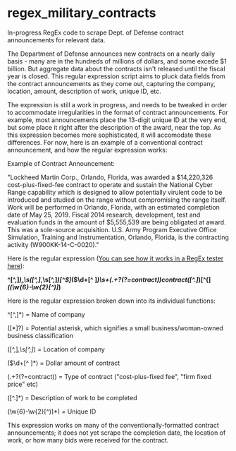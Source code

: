 # regex_military_contracts
In-progress RegEx code to scrape Dept. of Defense contract announcements for relevant data.

The Department of Defense announces new contracts on a nearly daily basis - many are in the hundreds of millions of dollars, and some excede $1 billion. But aggregate data about the contracts isn't released until the fiscal year is closed. This regular expression script aims to pluck data fields from the contract announcements as they come out, capturing the company, location, amount, description of work, unique ID, etc. 

The expression is still a work in progress, and needs to be tweaked in order to accommodate irregularities in the format of contract announcements. For example, most announcements place the 13-digit unique ID at the very end, but some place it right after the description of the award, near the top. As this expression becomes more sophisticated, it will accomodate these differences. For now, here is an example of a conventional contract announcement, and how the regular expression works:

Example of Contract Announcement:

"Lockheed Martin Corp., Orlando, Florida, was awarded a $14,220,326 cost-plus-fixed-fee contract to operate and sustain the National Cyber Range capability which is designed to allow potentially virulent code to be introduced and studied on the range without compromising the range itself. Work will be performed in Orlando, Florida, with an estimated completion date of May 25, 2019. Fiscal 2014 research, development, test and evaluation funds in the amount of $5,555,539 are being obligated at award. This was a sole-source acquisition. U.S. Army Program Executive Office Simulation, Training and Instrumentation, Orlando, Florida, is the contracting activity (W900KK-14-C-0020)."

Here is the regular expression (<a href="https://regex101.com/r/zJ5uC5/1">You can see how it works in a RegEx tester here</a>):

<b>^[^,]*)[,]([*]?)\s([^,]*,\s[^,]*)[^$]*(\$\d+[^ ]*)\s+(.+?(?=contract))contract([^.]*)[^(]*\((\w{6}-\w{2}[^)]*)</b>


Here is the regular expression broken down into its individual functions:

^[^,]*) = Name of company

([*]?) = Potential asterisk, which signifies a small business/woman-owned business classification

([^,]*,\s[^,]*) = Location of company

(\$\d+[^ ]*) = Dollar amount of contract

(.+?(?=contract)) = Type of contract ("cost-plus-fixed fee", "firm fixed price" etc)

([^.]*) = Description of work to be completed

(\w{6}-\w{2}[^)]*) = Unique ID


This expression works on many of the conventionally-formatted contract announcements; it does not yet scrape the completion date, the location of work, or how many bids were received for the contract.

















